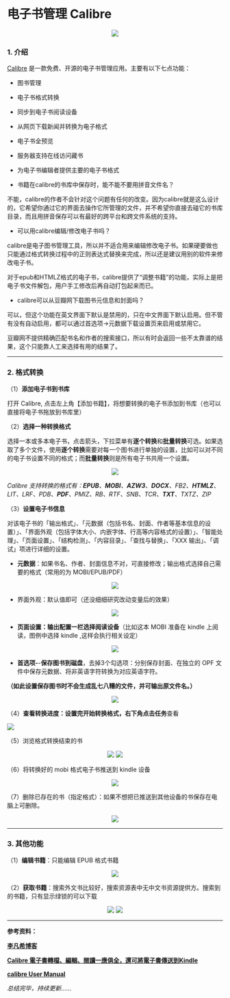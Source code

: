# 电子书管理 Calibre

<div style="text-align:center">
<img src="https://41.media.tumblr.com/be0f2fb5ac73f9c21d14b4a3e0b8597d/tumblr_nw4zz3m2Vl1uft3xho1_1280.png"/>
</div>

### 1. 介绍

[Calibre](http://calibre-ebook.com) 是一款免费、开源的电子书管理应用。主要有以下七点功能：

* 图书管理
* 电子书格式转换
* 同步到电子书阅读设备
* 从网页下载新闻并转换为电子格式
* 电子书全预览
* 服务器支持在线访问藏书
* 为电子书编辑者提供主要的电子书格式

* 书籍在calibre的书库中保存时，能不能不要用拼音文件名？

 不能，calibre的作者不会针对这个问题有任何的改变。因为calibre就是这么设计的，它希望你通过它的界面去操作它所管理的文件，并不希望你直接去碰它的书库目录，而且用拼音保存可以有最好的跨平台和跨文件系统的支持。


* 可以用calibre编辑/修改电子书吗？

 calibre是电子图书管理工具，所以并不适合用来编辑修改电子书。如果硬要做也只能通过格式转换过程中的正则表达式替换来完成，所以还是建议用别的软件来修改电子书。

 对于epub和HTMLZ格式的电子书，calibre提供了“调整书籍”的功能，实际上是把电子书文件解包，用户手工修改后再自动打包起来而已。

* calibre可以从豆瓣网下载图书元信息和封面吗？

 可以，但这个功能在英文界面下默认是禁用的，只在中文界面下默认启用。但不管有没有自动启用，都可以通过首选项->元数据下载设置页来启用或禁用它。

 豆瓣网不提供精确匹配书名和作者的搜索接口，所以有时会返回一些不太靠谱的结果，这个只能靠人工来选择有用的结果了。
 
--- 

### 2. 格式转换

（1）**添加电子书到书库**

打开 Calibre, 点击左上角【添加书籍】，将想要转换的电子书添加到书库（也可以直接将电子书拖放到书库里）

（2）**选择一种转换格式**

选择一本或多本电子书，点击箭头，下拉菜单有**逐个转换**和**批量转换**可选。如果选取了多个文件，使用**逐个转换**需要对每一个图书进行单独的设置，比如可以对不同的电子书设置不同的格式；而**批量转换**则是所有电子书共用一个设置。
<div style="text-align:center">
<img src="https://41.media.tumblr.com/85c0b11a8740bbfba80ebb07abd3de79/tumblr_nw4zz3m2Vl1uft3xho4_1280.png"/>
</div>

*Calibre 支持转换的格式有：**EPUB**、**MOBI**、**AZW3**、**DOCX**、FB2、**HTMLZ**、LIT、LRF、PDB、**PDF**、PMIZ、RB、RTF、SNB、TCR、**TXT**、TXTZ、ZIP*

（3）**设置电子书信息**

对该电子书的「输出格式」、「元数据（包括书名、封面、作者等基本信息的设置）」、「界面外观（包括字体大小、内嵌字体、行高等内容格式的设置）」、「智能处理」、「页面设置」、「结构检测」、「内容目录」、「查找与替换」、「XXX 输出」、「调试」项进行详细的设置。
* **元数据**：如果书名、作者、封面信息不对，可直接修改；输出格式选择自己需要的格式（常用的为 MOBI/EPUB/PDF）
<div style="text-align:center">
<img src="https://41.media.tumblr.com/308a16c23df877ab483884a8b74940d0/tumblr_nw4zz3m2Vl1uft3xho8_1280.png"/>
</div>


* 界面外观：默认值即可（还没细细研究改动变量后的效果）
<div style="text-align:center">
<img src="https://40.media.tumblr.com/18922b5934147eab15ad1c269349cb4f/tumblr_nw4zz3m2Vl1uft3xho9_1280.png"/>
</div>


* **页面设置：输出配置一栏选择阅读设备**（比如这本 MOBI 准备在 kindle 上阅读，图例中选择 kindle ,这样会执行相关设定）
<div style="text-align:center">
<img src="https://41.media.tumblr.com/a3aa9a2f9cbaf476817ad9e83d942a4f/tumblr_nw525hiyZQ1uft3xho1_1280.png"/>
</div>


* **首选项-**-**保存图书到磁盘**，去掉3个勾选项：分别保存封面、在独立的 OPF 文件中保存元数据、将非英语字符转换为对应英语字符。

 **（如此设置保存图书时不会生成乱七八糟的文件，并可输出原文件名。）**
<div style="text-align:center">
<img src="https://40.media.tumblr.com/476a3e9cb0a2ba88181a0f901ed00c1c/tumblr_nw4zz3m2Vl1uft3xho3_r1_540.png"/>
</div>

（4）**查看转换进度：设置完开始转换格式，**右下角点击**任务**查看
<div style="text-align">
<img src="https://40.media.tumblr.com/dffb4bacef43c49463e05bf147843310/tumblr_nw4zz3m2Vl1uft3xho10_500.png"/>
</div>


 （5）浏览格式转换结束的书
<div style="text-align:center">
<img src="https://40.media.tumblr.com/f0a0862e65ce47f5f99ee09c022096e8/tumblr_nw525hiyZQ1uft3xho4_r1_1280.png"/>
<img src="https://40.media.tumblr.com/2465181bb61226e581a13f56f882835e/tumblr_nw525hiyZQ1uft3xho8_r1_1280.png"/>
</div>


（6）将转换好的 mobi 格式电子书推送到 kindle 设备
<div style="text-align:center">
<img src="https://40.media.tumblr.com/8d8e10ce967854a2cf167def6ff64330/tumblr_nw525hiyZQ1uft3xho2_r1_1280.png"/>
</div>

（7）删除已存在的书（指定格式）：如果不想把已推送到其他设备的书保存在电脑上可删除。
<div style="text-align:center">
<img src="https://40.media.tumblr.com/748d71338b38605a598f72414c6610c7/tumblr_nw525hiyZQ1uft3xho5_r1_1280.png"/>
</div>

--- 

### 3. 其他功能

（1）**编辑书籍**：只能编辑 EPUB 格式书籍
<div style="text-align:center">
<img src="https://40.media.tumblr.com/72ce33cfca24e22508e7ca30086e88f1/tumblr_nw525hiyZQ1uft3xho6_r1_1280.png"/>
</div>

（2）**获取书籍**：搜索外文书比较好，搜索资源表中无中文书资源提供方。搜索到的书籍，只有显示绿锁的可以下载
<div style="text-align:center">
<img src="https://41.media.tumblr.com/32263d9c948f6e19005303c341f894e5/tumblr_nw525hiyZQ1uft3xho8_r2_1280.png"/>
<img src="https://41.media.tumblr.com/7741507a0bc6f25286c57ca6f1c3fc75/tumblr_nw525hiyZQ1uft3xho9_r1_1280.png"/>
</div>

---

**参考资料：**

**[李凡希博客](http://www.freemindworld.com/blog/2010/101022_calibre_tips_and_faq.shtml)**

**[Calibre 電子書轉檔、編輯、閱讀一應俱全，還可將電子書傳送到Kindle](http://tfeng.org/?p=5979)**

**[calibre User Manual](http://manual.calibre-ebook.com/)**

*总结完毕，持续更新......*







